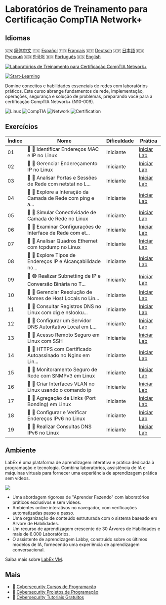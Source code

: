 # Laboratórios de Treinamento para Certificação CompTIA Network+

## Idiomas

🇨🇳 [简体中文](README_zh.md) 🇪🇸 [Español](README_es.md) 🇫🇷 [Français](README_fr.md) 🇩🇪 [Deutsch](README_de.md) 🇯🇵 [日本語](README_ja.md) 🇷🇺 [Русский](README_ru.md) 🇰🇷 [한국어](README_ko.md) 🇧🇷 [Português](README_pt.md) 🇺🇸 [English](README.md) 

[![Laboratórios de Treinamento para Certificação CompTIA Network+](https://cover-creator.labex.io/comptia-network-plus-training-labs.png?lang=pt)](https://labex.io/pt/courses/comptia-network-plus-training-labs)

[![Start-Learning](https://img.shields.io/badge/Start-Learning-whitesmoke?style=for-the-badge)](https://labex.io/pt/courses/comptia-network-plus-training-labs)

Domine conceitos e habilidades essenciais de redes com laboratórios práticos. Este curso abrange fundamentos de rede, implementação, operações, segurança e solução de problemas, preparando você para a certificação CompTIA Network+ (N10-009).

![Linux](https://img.shields.io/badge/Linux-whitesmoke?style=for-the-badge&logo=linux)
![CompTIA](https://img.shields.io/badge/CompTIA-whitesmoke?style=for-the-badge&logo=comptia)
![Network](https://img.shields.io/badge/Network-whitesmoke?style=for-the-badge&logo=network)
![Certification](https://img.shields.io/badge/Certification-whitesmoke?style=for-the-badge&logo=certification)


## Exercícios

|   Índice | Nome                                                        | Dificuldade   | Prática                                                                                                                                                |
|----------|-------------------------------------------------------------|---------------|--------------------------------------------------------------------------------------------------------------------------------------------------------|
|       01 | 📖 🔵 Identificar Endereços MAC e IP no Linux               | Iniciante     | <a target='_blank' href='https://labex.io/pt/tutorials/linux-identify-mac-and-ip-addresses-in-linux-592731'>Iniciar Lab</a>                            |
|       02 | 📖 🔵 Gerenciar Endereçamento IP no Linux                   | Iniciante     | <a target='_blank' href='https://labex.io/pt/tutorials/linux-manage-ip-addressing-in-linux-592736'>Iniciar Lab</a>                                     |
|       03 | 📖 🔵 Analisar Portas e Sessões de Rede com netstat no L... | Iniciante     | <a target='_blank' href='https://labex.io/pt/tutorials/linux-analyze-network-ports-and-sessions-with-netstat-in-linux-592741'>Iniciar Lab</a>          |
|       04 | 📖 🔵 Explore a Interação da Camada de Rede com ping e a... | Iniciante     | <a target='_blank' href='https://labex.io/pt/tutorials/linux-explore-network-layer-interaction-with-ping-and-arp-in-linux-592746'>Iniciar Lab</a>      |
|       05 | 📖 🔵 Simular Conectividade de Camada de Rede no Linux      | Iniciante     | <a target='_blank' href='https://labex.io/pt/tutorials/linux-simulate-network-layer-connectivity-in-linux-592752'>Iniciar Lab</a>                      |
|       06 | 📖 🔵 Examinar Configurações de Interface de Rede com et... | Iniciante     | <a target='_blank' href='https://labex.io/pt/tutorials/linux-examine-network-interface-settings-with-ethtool-in-linux-592759'>Iniciar Lab</a>          |
|       07 | 📖 🔵 Analisar Quadros Ethernet com tcpdump no Linux        | Iniciante     | <a target='_blank' href='https://labex.io/pt/tutorials/linux-analyze-ethernet-frames-with-tcpdump-in-linux-592765'>Iniciar Lab</a>                     |
|       08 | 📖 🔵 Explore Tipos de Endereços IP e Alcançabilidade no... | Iniciante     | <a target='_blank' href='https://labex.io/pt/tutorials/linux-explore-ip-address-types-and-reachability-in-linux-592780'>Iniciar Lab</a>                |
|       09 | 📖 🟢 Realizar Subnetting de IP e Conversão Binária no T... | Iniciante     | <a target='_blank' href='https://labex.io/pt/tutorials/linux-perform-ip-subnetting-and-binary-conversion-in-the-linux-terminal-592782'>Iniciar Lab</a> |
|       10 | 📖 🔵 Gerenciar Resolução de Nomes de Host Locais no Lin... | Iniciante     | <a target='_blank' href='https://labex.io/pt/tutorials/linux-manage-local-hostname-resolution-in-linux-592792'>Iniciar Lab</a>                         |
|       11 | 📖 🔵 Consultar Registros DNS no Linux com dig e nslooku... | Iniciante     | <a target='_blank' href='https://labex.io/pt/tutorials/linux-query-dns-records-in-linux-with-dig-and-nslookup-592796'>Iniciar Lab</a>                  |
|       12 | 📖 🔵 Configurar um Servidor DNS Autoritativo Local em L... | Iniciante     | <a target='_blank' href='https://labex.io/pt/tutorials/linux-set-up-a-local-authoritative-dns-server-on-linux-592803'>Iniciar Lab</a>                  |
|       13 | 📖 🔵 Acesso Remoto Seguro em Linux com SSH                 | Iniciante     | <a target='_blank' href='https://labex.io/pt/tutorials/linux-secure-remote-access-in-linux-with-ssh-592816'>Iniciar Lab</a>                            |
|       14 | 📖 🔵 HTTPS com Certificado Autoassinado no Nginx em Lin... | Iniciante     | <a target='_blank' href='https://labex.io/pt/tutorials/linux-https-with-a-self-signed-certificate-on-nginx-in-linux-592820'>Iniciar Lab</a>            |
|       15 | 📖 🔵 Monitoramento Seguro de Rede com SNMPv3 em Linux      | Iniciante     | <a target='_blank' href='https://labex.io/pt/tutorials/linux-secure-network-monitoring-with-snmpv3-in-linux-592826'>Iniciar Lab</a>                    |
|       16 | 📖 🔵 Criar Interfaces VLAN no Linux usando o comando ip    | Iniciante     | <a target='_blank' href='https://labex.io/pt/tutorials/linux-create-vlan-interfaces-in-linux-using-the-ip-command-592842'>Iniciar Lab</a>              |
|       17 | 📖 🔵 Agregação de Links (Port Bonding) em Linux            | Iniciante     | <a target='_blank' href='https://labex.io/pt/tutorials/linux-link-aggregation-port-bonding-in-linux-592851'>Iniciar Lab</a>                            |
|       18 | 📖 🔵 Configurar e Verificar Endereços IPv6 no Linux        | Iniciante     | <a target='_blank' href='https://labex.io/pt/tutorials/linux-configure-and-verify-ipv6-addresses-in-linux-592858'>Iniciar Lab</a>                      |
|       19 | 📖 🔵 Realizar Consultas DNS IPv6 no Linux                  | Iniciante     | <a target='_blank' href='https://labex.io/pt/tutorials/linux-perform-ipv6-dns-lookups-in-linux-592862'>Iniciar Lab</a>                                 |

## Ambiente

LabEx é uma plataforma de aprendizagem interativa e prática dedicada à programação e tecnologia. Combina laboratórios, assistência de IA e máquinas virtuais para fornecer uma experiência de aprendizagem prática sem vídeos.

![](https://tutorial-screenshot.getvm.io/images/vm-1725247253.png)

- Uma abordagem rigorosa de "Aprender Fazendo" com laboratórios práticos exclusivos e sem vídeos.
- Ambientes online interativos no navegador, com verificações automatizadas passo a passo.
- Uma organização de conteúdo estruturada com o sistema baseado em Árvore de Habilidades.
- Um recurso de aprendizagem crescente de 30 Árvores de Habilidades e mais de 6.000 Laboratórios.
- O assistente de aprendizagem Labby, construído sobre os últimos modelos de IA, fornecendo uma experiência de aprendizagem conversacional.

Saiba mais sobre [LabEx VM](https://support.labex.io/using-labex/virtual-machine).

## Mais

- 🔗 [Cybersecurity Cursos de Programação](https://github.com/labex-labs/awesome-programming-courses)
- 🔗 [Cybersecurity Projetos de Programação](https://github.com/labex-labs/awesome-programming-projects)
- 🔗 [Cybersecurity Tutoriais Gratuitos](https://github.com/labex-labs/cybersecurity-free-tutorials)

